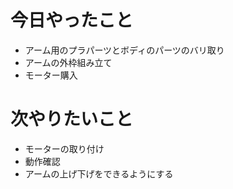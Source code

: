 # 今日やったこと
- アーム用のプラパーツとボディのパーツのバリ取り
- アームの外枠組み立て
- モーター購入

# 次やりたいこと
- モーターの取り付け
- 動作確認
- アームの上げ下げをできるようにする